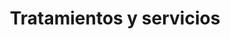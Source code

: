 ---
title: "Tratamientos y servicios"
description: "Descubre todos los servicios de terapia"
translationKey: "treatments-index"
aliases: ["/es/servicios/"]
---